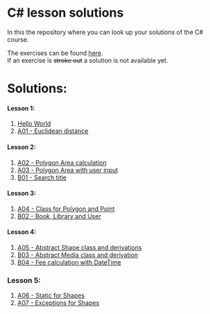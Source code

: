 # C\# lesson solutions

In this the repository where you can look up your solutions of the C# course.

The exercises can be found [here](http://fsr.github.io/csharp-lessons/).  
If an exercise is ~~stroke out~~ a solution is not available yet.

# Solutions:
#### Lesson 1:
1. [Hello World](01_grundlagen_1/hello_world/ExerciseSolution/)
2. [A01 - Euclidean distance](01_grundlagen_1/a01_euclidean_distance/ExerciseSolution/)

#### Lesson 2:
1. [A02 - Polygon Area calculation](02_grundlagen_2/a02_polygon_area_1/ExerciseSolution/)
2. [A03 - Polygon Area with user input](02_grundlagen_2/a03_polygon_area_2/ExerciseSolution/)
3. [B01 - Search title](02_grundlagen_2/b01_search_title/ExerciseSolution/)

#### Lesson 3:
1. [A04 - Class for Polygon and Point](03_objektorientierung/A04_polygon_point_class/ExerciseSolution/)
2. [B02 - Book, Library and User](03_objektorientierung/B02_book_library_user/ExerciseSolution/)

#### Lesson 4:
1. [A05 - Abstract Shape class and derivations](04_vererbung_und_polymorphie/A05_abstract_shapes/ExerciseSolution/)
2. [B03 - Abstract Media class and derivation](04_vererbung_und_polymorphie/B03_abstract_media/ExerciseSolution/)
3. [B04 - Fee calculation with DateTime](04_vererbung_und_polymorphie/B04_fee_calculation/ExerciseSolution/)

### Lesson 5:
1. [A06 - Static for Shapes](05_null_exceptions_schluesselwoerter/A06_static_for_shapes/ExerciseSolution/)
2. [A07 - Exceptions for Shapes](05_null_exceptions_schluesselwoerter/A07_exception_for_shapes/ExerciseSolution/)
